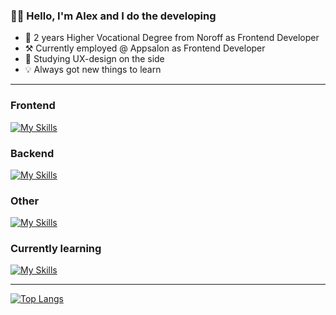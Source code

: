 ### 👋🏼 Hello, I'm Alex and I do the developing

- 📖 2 years Higher Vocational Degree from Noroff as Frontend Developer
- ⚒️ Currently employed @ Appsalon as Frontend Developer
- 🍂 Studying UX-design on the side
- 💡 Always got new things to learn

---

### Frontend
[![My Skills](https://skillicons.dev/icons?i=js,html,css,sass,jest,cypress,bootstrap,tailwind,git,svelte,react,nextjs,ts&perline=4)](https://skillicons.dev)

### Backend
[![My Skills](https://skillicons.dev/icons?i=nodejs,express,mysql,mongodb,graphql,postgresql&perline=4)](https://skillicons.dev)

### Other
[![My Skills](https://skillicons.dev/icons?i=figma,ai,pr,ae,ps,postman,wordpress,webflow&perline=4)](https://skillicons.dev)

### Currently learning
[![My Skills](https://skillicons.dev/icons?i=docker,kubernetes)](https://skillicons.dev)

---

[![Top Langs](https://github-readme-stats.vercel.app/api/top-langs/?username=alexdalene&layout=compact&theme=transparent)](https://github.com/alexdalene/)
